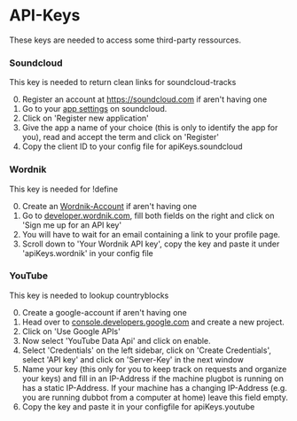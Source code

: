 # API-Keys

These keys are needed to access some third-party ressources.

### Soundcloud
This key is needed to return clean links for soundcloud-tracks

0. Register an account at https://soundcloud.com if aren't having one
1. Go to your [app settings](http://soundcloud.com/you/apps) on soundcloud.
2. Click on 'Register new application'
3. Give the app a name of your choice (this is only to identify the app for you), read and accept the term and click on 'Register'
4. Copy the client ID to your config file for apiKeys.soundcloud

### Wordnik
This key is needed for !define

0. Create an [Wordnik-Account](https://www.wordnik.com/signup) if aren't having one
1. Go to [developer.wordnik.com](http://developer.wordnik.com), fill both fields on the right and click on 'Sign me up for an API key'
2. You will have to wait for an email containing a link to your profile page.
3. Scroll down to 'Your Wordnik API key', copy the key and paste it under 'apiKeys.wordnik' in your config file

### YouTube
This key is needed to lookup countryblocks

0. Create a google-account if aren't having one
1. Head over to [console.developers.google.com](https://console.developers.google.com) and create a new project.
2. Click on 'Use Google APIs'
3. Now select 'YouTube Data Api' and click on enable.
4. Select 'Credentials' on the left sidebar, click on 'Create Credentials', select 'API key' and click on 'Server-Key' in the next window
5. Name your key (this only for you to keep track on requests and organize your keys) and fill in an IP-Address if the machine plugbot is running on has a static IP-Address. If your machine has a changing IP-Address (e.g. you are running dubbot from a computer at home) leave this field empty.
6. Copy the key and paste it in your configfile for apiKeys.youtube
